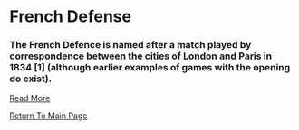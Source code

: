# French Defense

### The French Defence is named after a match played by correspondence between the cities of London and Paris in 1834 [1] (although earlier examples of games with the opening do exist).
[Read More](https://en.wikipedia.org/wiki/French_Defence)

[Return To Main Page](index.md)